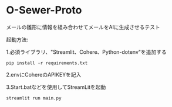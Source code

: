 # O-Sewer-Proto

メールの雛形に情報を組み合わせてメールをAIに生成させるテスト

起動方法:

1.必須ライブラリ、"Streamlit、Cohere、Python-dotenv"を追加する
```
pip install -r requirements.txt
```
2.envにCohereのAPIKEYを記入

3.Start.batなどを使用してStreamLitを起動
```
streamlit run main.py
```
